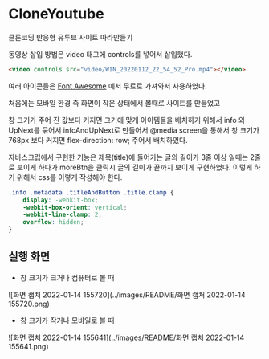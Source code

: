 # CloneYoutube
클론코딩 반응형 유투브 사이트 따라만들기

동영상 삽입 방법은 video 태그에 controls를 넣어서 삽입했다.

```html
<video controls src="video/WIN_20220112_22_54_52_Pro.mp4"></video>
```

여러 아이콘들은 [Font Awesome](https://fontawesome.com/) 에서 무료로 가져와서 사용하였다.

처음에는 모바일 환경 즉 화면이 작은 상태에서 볼때로 사이트를 만들었고 

창 크기가 주어 진 값보다 커지면 그거에 맞게 아이템들을 배치하기 위해서 info 와UpNext를 묶어서 infoAndUpNext로 만들어서 @media screen을 통해서 창 크기가 768px 보다 커지면 flex-direction: row;  주어서 배치하였다. 

자바스크립에서 구현한 기능은 제목(title)에 들어가는 글의 길이가 3줄 이상 일때는 2줄로 보이게 하다가 moreBtn을 클릭시 글의 길이가 끝까지 보이게 구현하였다. 이렇게 하기 위해서 css를 이렇게 작성해야 한다.

```css
.info .metadata .titleAndButton .title.clamp {
    display: -webkit-box;
    -webkit-box-orient: vertical;
    -webkit-line-clamp: 2;
    overflow: hidden;
}
```

## 실행 화면

- 창 크기가 크거나 컴퓨터로 볼 때 

  

![화면 캡처 2022-01-14 155720](../images/README/화면 캡처 2022-01-14 155720.png)

- 창 크기가 작거나 모바일로 볼 때





![화면 캡처 2022-01-14 155641](../images/README/화면 캡처 2022-01-14 155641.png)
